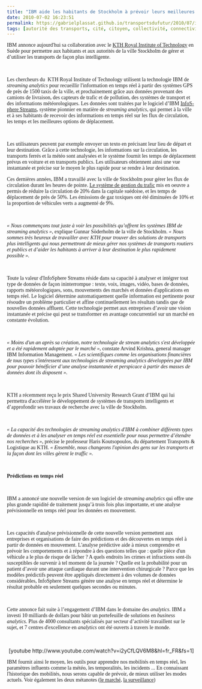 ```yaml
---
title: "IBM aide les habitants de Stockholm à prévoir leurs meilleures options de déplacement"
date: 2010-07-02 16:23:51
permalink: https://gabrielplassat.github.io/transportsdufutur/2010/07/ibm-aide-les-habitants-de-stockholm-a-prevoir-leurs-meilleures-options-de-deplacement.html
tags: [autorité des transports, cité, citoyen, collectivité, connectivité, données réelles, Infrastructure, internet, internet des objets, multimodes]
---
```


<p class="MsoNormal"><font face="Verdana"><span>IBM annonce aujourd'hui sa collaboration avec le </span><span lang="EN-US"><a href="http://www.kth.se/?l=en_UK"><span lang="FR">KTH</span><span lang="FR"> Royal Institute of Technology</span></a></span><span lang="EN-US"> </span><span>en Suède pour permettre aux habitants et aux autorités de la ville Stockholm de gérer et d’utiliser les transports de façon plus intelligente.</span></font></p> <p class="MsoNormal"><span><font face="Verdana"> </font></span></p> <p class="MsoNormal"><font face="Verdana"><span>Les chercheurs du<span>  </span>KTH Royal Institute of Technology utilisent la technologie IBM de <em>streaming analytics</em> pour recueillir l'information en temps réel à partir des systèmes GPS de près de 1500 taxis de la ville, et prochainement grâce aux données provenant des camions de livraison, des capteurs de trafic et de pollution, des systèmes de transport et des informations météorologiques. Les données sont traitées par le logiciel d’IBM </span><span lang="EN-US"><a href="http://www-01.ibm.com/software/data/infosphere/streams/" target="_blank"><span lang="FR">InfoSphere Streams</span></a></span><span>, système pionnier en matière de <em>streaming analytics</em>, qui permet à la ville et à ses habitants de recevoir des informations en temps réel sur les flux de circulation, les temps et les meilleures options de déplacement.</span></font></p> <p class="MsoNormal"><span><font face="Verdana"> </font></span></p> <p class="MsoNormal"><span><font face="Verdana">Les utilisateurs peuvent par exemple envoyer un texto en précisant leur lieu de départ et leur destination. Grâce à cette technologie, les informations sur la circulation, les transports ferrés et la météo sont analysées et le système fournit les temps de déplacement prévus en voiture et en transports publics. Les utilisateurs obtiennent ainsi une vue instantanée et précise sur le moyen le plus rapide pour se rendre à leur destination. </font></span></p>  <!--more-->  <p class="MsoNormal"><span><font face="Verdana"></font></span></p> <p class="MsoNormal"><span><font face="Verdana">Ces dernières années, IBM a travaillé avec la ville de Stockholm pour gérer les flux de circulation durant les heures de pointe. </font><a href="http://www.ibm.com/podcasts/howitworks/040207/index.shtml" target="_blank"><font face="Verdana">Le système de gestion du trafic</font></a><font face="Verdana"> mis en oeuvre a permis de réduire la circulation de 20% dans la capitale suédoise, et les temps de déplacement de près de 50%. Les émissions de gaz toxiques ont été diminuées de 10% et la proportion de véhicules verts a augmenté de 9%.</font></span></p> <p class="MsoNormal"><span><font face="Verdana"> </font></span></p> <p class="MsoNormal"><font face="Verdana"><em><span>« Nous commençons tout juste à voir les possibilités qu’offrent les systèmes IBM de streaming analytics »</span></em><span>, explique Gunnar Söderholm de la ville de Stockholm. <em>« Nous sommes très heureux de travailler avec KTH pour trouver des solutions de transports plus intelligents qui nous permettront de mieux gérer nos systèmes de transports routiers et publics et d’aider les habitants à arriver à leur destination le plus rapidement possible ».</em></span></font></p> <p class="MsoNormal"><span><font face="Verdana"> </font></span></p> <p class="MsoNormal"><span><font face="Verdana">Toute la valeur d'InfoSphere Streams réside dans sa capacité à analyser et intégrer tout type de données de façon ininterrompue : texte, voix, images, vidéo, bases de données, rapports météorologiques, sons, mouvements des marchés et données d'applications en temps réel. Le logiciel détermine automatiquement quelle information est pertinente pour résoudre un problème particulier et affine continuellement les résultats tandis que de nouvelles données affluent. Cette technologie permet aux entreprises d’avoir une vision instantanée et précise qui peut se transformer en avantage concurrentiel sur un marché en constante évolution.</font></span></p> <p class="MsoNormal"><span><font face="Verdana"> </font></span></p> <p class="MsoNormal"><font face="Verdana"><em><span>« Moins d'un an après sa création, notre technologie de stream analytics s'est développée et a été rapidement adoptée par le marché »</span></em><span>, constate Arvind Krishna, general manager IBM Information Management. <em>« Les scientifiques comme les organisations financières de tous types s'intéressent aux technologies de streaming analytics développées par IBM pour pouvoir bénéficier d’une analyse instantanée et perspicace à partir des masses de données dont ils disposent ».</em></span></font></p> <p class="MsoNormal"><span><font face="Verdana"> </font></span></p> <p class="MsoNormal"><span><font face="Verdana">KTH a récemment reçu le prix Shared University Research Grant d’IBM qui lui permettra d'accélérer le développement de systèmes de transports intelligents et d’approfondir ses travaux de recherche avec la ville de Stockholm.</font></span></p> <p class="MsoNormal"><span><font face="Verdana"> </font></span></p> <p class="MsoNormal"><font face="Ve_x000D_
rdana"><em><span>« La capacité des technologies de streaming analytics d'IBM à combiner différents types de données et à les analyser en temps réel est essentielle pour nous permettre d’étendre nos recherches »,</span></em><span> précise le professeur Haris Koutsopoulos, du département Transports & Logistique au KTH. <em>« Ensemble, nous changeons l'opinion des gens sur les transports et la façon dont les villes gèrent le traffic ».</em></span></font></p> <p class="MsoNormal"><span><font face="Verdana"> </font></span></p> <p class="MsoNormal"><font face="Verdana"><strong><span>Prédictions en temps réel</span></strong><span></span></font></p> <p class="MsoNormal"><span><font face="Verdana"> </font></span></p> <p class="MsoNormal"><span><font face="Verdana">IBM a annoncé une nouvelle version de son logiciel de <em>streaming analytics</em> qui offre une plus grande rapidité de traitement jusqu’à trois fois plus importante, et une analyse prévisionnelle en temps réel pour les données en mouvement.</font></span></p> <p class="MsoNormal"><span><font face="Verdana"> </font></span></p> <p class="MsoNormal"><span><font face="Verdana">Les capacités d'analyse prévisionnelle de cette nouvelle version permettent aux entreprises et organisations de faire des prédictions et des découvertes en temps réel à partir de données en mouvement. L'analyse prédictive aide à mieux comprendre et prévoir les comportements et à répondre à des questions telles que : quelle pièce d'un véhicule a le plus de risque de lâcher ? A quels endroits les crimes et infractions sont-ils susceptibles de survenir à tel moment de la journée ? Quelle est la probabilité pour un patient d’avoir une attaque cardiaque durant une intervention chirurgicale ? Parce que les modèles prédictifs peuvent être appliqués directement à des volumes de données considérables, InfoSphere Streams génère une analyse en temps réel et détermine le résultat probable en seulement quelques secondes ou minutes.</font></span></p> <p class="MsoNormal"><span><font face="Verdana"> </font></span></p> <p class="MsoNormal"><span><font face="Verdana">Cette annonce fait suite à l’engagement d’IBM dans le domaine des <em>analytics</em>. IBM a investi 10 milliards de dollars pour bâtir un portefeuille de solutions en <em>business analytics.</em> Plus de 4000 consultants spécialisés par secteur d’activité travaillent sur le sujet, et 7 centres d'excellence en <em>analytics</em> ont été ouverts à travers le monde.</font></span></p> <p class="MsoNormal"> </p> <p style="text-align: center">  [youtube http://www.youtube.com/watch?v=i2yCfLQV6M8&hl=fr_FR&fs=1]</p> <p class="MsoNormal"><font face="Verdana"><span>IBM fournit ainsi le moyen, les outils pour apprendre nos mobilités en temps réel, les paramètres influents comme la météo, les temporalités, les incidents ... En connaissant l'historique des mobilités, nous serons capable de prévoir, de mieux utiliser les modes actuels. Voir également les deux métanotes (<a href="https://gabrielplassat.github.io/transportsdufutur/2010/03/metanote-tdf-2-le-marche-des-mobilites-20.html" target="_blank">le marché</a>, <a href="https://gabrielplassat.github.io/transportsdufutur/2010/03/apres-la-surveillance-la-sousveillance.html" target="_blank">la surveillance</a>)</span></font></p>
